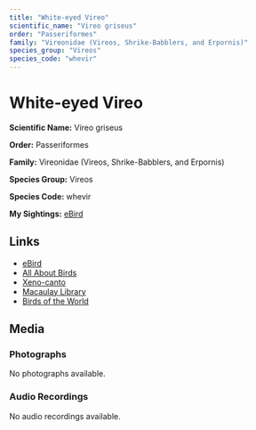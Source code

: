 ```yaml
---
title: "White-eyed Vireo"
scientific_name: "Vireo griseus"
order: "Passeriformes"
family: "Vireonidae (Vireos, Shrike-Babblers, and Erpornis)"
species_group: "Vireos"
species_code: "whevir"
---
```


# White-eyed Vireo

**Scientific Name:** Vireo griseus

**Order:** Passeriformes

**Family:** Vireonidae (Vireos, Shrike-Babblers, and Erpornis)

**Species Group:** Vireos

**Species Code:** whevir

**My Sightings:** [eBird](https://ebird.org/lifelist?r=world&time=life&spp=whevir)

## Links
* [eBird](https://ebird.org/species/whevir) 
* [All About Birds](https://www.allaboutbirds.org/guide/whevir) 
* [Xeno-canto](https://www.xeno-canto.org/species/vireo-griseus) 
* [Macaulay Library](https://search.macaulaylibrary.org/catalog?taxonCode=whevir&sort=rating_rank_desc)
* [Birds of the World](https://birdsoftheworld.org/bow/species/whevir)

## Media
### Photographs
No photographs available.

### Audio Recordings
No audio recordings available.
